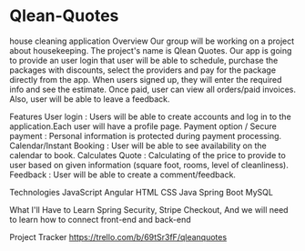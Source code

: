 # Qlean-Quotes
house cleaning application
Overview
Our group will be working on a project about housekeeping. The project's name is Qlean Quotes. Our app is going to provide an user login that user will be able to schedule, purchase the packages with discounts, select the providers and pay for the package directly from the app. When users signed up, they will enter the required info and see the estimate. Once paid, user can view all orders/paid invoices. Also, user will be able to leave a feedback.

Features
User login : Users will be able to create accounts and log in to the application.Each user will have a profile page. Payment option / Secure payment : Personal information is protected during payment processing. Calendar/Instant Booking : User will be able to see availability on the calendar to book. Calculates Quote : Calculating of the price to provide to user based on given information (square foot, rooms, level of cleanliness). Feedback : User will be able to create a comment/feedback.

Technologies
JavaScript Angular HTML CSS Java Spring Boot MySQL

What I'll Have to Learn
Spring Security, Stripe Checkout, And we will need to learn how to connect front-end and back-end

Project Tracker
https://trello.com/b/69tSr3fF/qleanquotes
